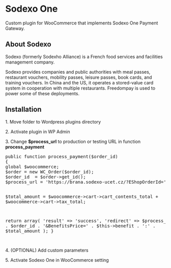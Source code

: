 <h1>Sodexo One</h1>
<p>Custom plugin for WooCommerce that implements Sodexo One Payment Gateway.</p>
<h2>About Sodexo</h2>
<p>Sodexo (formerly Sodexho Alliance) is a French food services and facilities management company.</p>
<p>Sodexo provides companies and public authorities with meal passes, restaurant vouchers, mobility passes, leisure passes, book cards, and training vouchers. In China and the US, it operates a stored-value card system in cooperation with multiple restaurants. Freedompay is used to power some of these deployments.</p>
<h2>Installation</h2>
<p>1. Move folder to Wordpress plugins directory</p>
<p>2. Activate plugin in WP Admin</p>
<p>3. Change <strong>$process_url</strong> to production or testing URL in function <strong>process_payment</strong></p>
<pre>
public function process_payment($order_id)
{
global $woocommerce;
$order = new WC_Order($order_id);
$order_id  = $order->get_id();
$process_url = 'https://brana.sodexo-ucet.cz/?EShopOrderId=';

$total_amount = $woocommerce->cart->cart_contents_total + $woocommerce->cart->tax_total;

return array(
'result' => 'success',
'redirect' => $process_url . $order_id . '&BenefitsPrice=' . $this->benefit . ':' . $total_amount
);
}

</pre>
<p>4. (OPTIONAL) Add custom parameters</p>
<p>5. Activate Sodexo One in WooCommerce setting</p>
